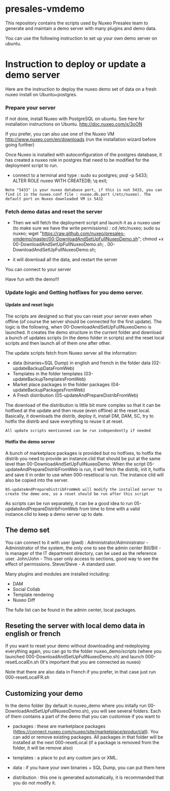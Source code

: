 presales-vmdemo
===============
This repository contains the scripts used by Nuxeo Presales team to generate and maintain a demo server with many plugins and demo data.

You can use the following instruction to set up your own demo server on ubuntu.


# Instruction to deploy or update a demo server

Here are the instruction to deploy the nuxeo demo set of data on a fresh nuxeo install on Ubuntu+postgres.

### Prepare your server


If not done, install Nuxeo with PostgreSQL on ubuntu.
See here for installation instructions on Ubuntu.
http://doc.nuxeo.com/x/3oON

If you prefer, you can also use one of the Nuxeo VM
http://www.nuxeo.com/en/downloads (run the installation wizard before going further)

Once Nuxeo is installed with autoconfiguration of the postgres database, it has created a nuxeo role in postgres that need to be modified for the deployment script to run.

- connect to a terminal and type : 
sudo su postgres;
psql -p 5433;  
ALTER ROLE nuxeo WITH CREATEDB;
\q
exit;

`Note "5433" is your nuxeo database port, if this is not 5433, you can find it in the nuxeo.conf file : nuxeo.db.port (/etc/nuxeo). The default port on Nuxeo downloaded VM is 5432`

### Fetch demo datas and reset the server

- Then we will fetch the deployment script and launch it as a nuxeo user (to make sure we have the write permissions) :
cd /etc/nuxeo;
sudo su nuxeo;
wget "https://raw.github.com/nuxeo/presales-vmdemo/master/00-DownloadAndSetUpFullNuxeoDemo.sh";
chmod +x 00-DownloadAndSetUpFullNuxeoDemo.sh;
. 00-DownloadAndSetUpFullNuxeoDemo.sh;

- it will download all the data, and restart the server 

You can connect to your server

Have fun with the demo!!!

### Update logic and Getting hotfixes for you demo server.
#### Update and reset logic

The scripts are designed so that you can reset your server even when offline (of course the server should be connected for the first update).
The logic is the following, when 00-DownloadAndSetUpFullNuxeoDemo is launched. It creates the demo structure in the current folder and download a bunch of updates scripts (in the demo folder in scripts) and the reset local scripts and then launch all of them one after other.

The update scripts fetch from Nuxeo server all the information:
- data (binaries+SQL Dump) in english and french in the folder data (02-updateBackupDataFromWeb)
- Templates in the folder templates (03-updateBackupTemplatesFromWeb)
- Market place packages in the folder packages (04-updateBackupPackagesFromWeb)
- A Fresh distribution (05-updateAndPrepareDistribFromWeb)

The download of the distribution is little bit more complex so that it can be hotfixed at the update and then reuse (even offline) at the reset local. Basically, it downloads the distrib, deploy it, install DM, DAM, SC, try to hotfix the distrib and save everything to reuse it at reset.

`All update scripts mentionned can be run independently if needed`


#### Hotfix the demo server

A bunch of marketplace packages is provided but no hotfixes, to hotfix the distrib you need to provide an instance.clid that should be put at the same level than 00-DownloadAndSetUpFullNuxeoDemo.
When the script 05-updateAndPrepareDistribFromWeb is run, it will fetch the distrib, init it, hotfix and save it in order to use when 000-resetlocal is run.
The instance clid will also be copied into the server.

`05-updateAndPrepareDistribFromWeb will modify the installed server to create the demo one, so a reset should be run after this script`

As scripts can be run separately, it can be a good idea to run 05-updateAndPrepareDistribFromWeb from time to time with a valid instance.clid to keep a demo server up to date.



## The demo set


You can connect to it with user (pwd) : 
Administrator/Administrator - Administrator of the system, the only one to see the admin center
Bill/Bill - Is manager of the IT department directory, can be used as the reference user.
John/John - This user only access to sections, good way to see the effect of permissions.
Steve/Steve - A standard user.

Many plugins and modules are installed including: 
- DAM
- Social Collab
- Template rendering
- Nuxeo Diff

The fulle list can be found in the admin center, local packages.


## Reseting the server with local demo data in english or french
 
If you want to reset your demo without downloading and redeploying everything again, you can go to the folder nuxeo_demo/scripts (where you launched 000-DownloadAndSetUpFullNuxeoDemo.sh) and launch 000-resetLocalEn.sh (It's important that you are connected as nuxeo)

Note that there are also data in French if you prefer, in that case just run 000-resetLocalFR.sh

## Customizing your demo
In the demo folder (by default in nuxeo_demo where you initally run 00-DownloadAndSetUpFullNuxeoDemo.sh), you will see several folders. Each of them contains a part of the demo that you can customise if you want to

- packages : these are marketplace packages (https://connect.nuxeo.com/nuxeo/site/marketplace/product/all). You can add or remove existing packages. All packages in that folder will be installed at the next 000-resetLocal (if a package is removed from the folder, it will be remove also)

- templates : a place to put any custom jars or XML.
- data : if you have your own binaries + SQL Dump, you can put them here
- distribution : this one is generated automatically, it is recommanded that you do not modify it.


